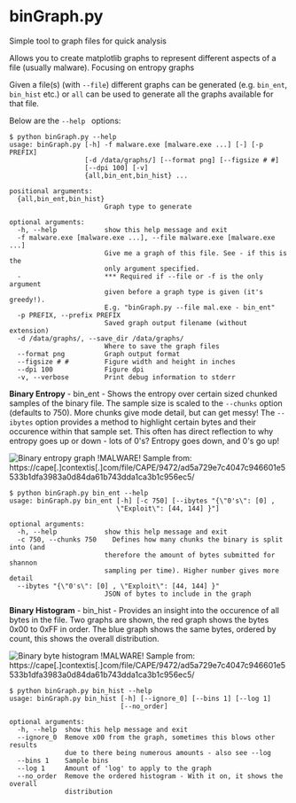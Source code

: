 # binGraph.py
Simple tool to graph files for quick analysis

Allows you to create matplotlib graphs to represent different aspects of a file (usually malware). Focusing on entropy graphs

Given a file(s) (with ```--file```) different graphs can be generated (e.g. ```bin_ent```, ```bin_hist``` etc.) or ```all``` can be used to generate all the graphs available for that file.

Below are the ```--help ``` options:

```
$ python binGraph.py --help
usage: binGraph.py [-h] -f malware.exe [malware.exe ...] [-] [-p PREFIX]
                   [-d /data/graphs/] [--format png] [--figsize # #]
                   [--dpi 100] [-v]
                   {all,bin_ent,bin_hist} ...

positional arguments:
  {all,bin_ent,bin_hist}
                        Graph type to generate

optional arguments:
  -h, --help            show this help message and exit
  -f malware.exe [malware.exe ...], --file malware.exe [malware.exe ...]
                        Give me a graph of this file. See - if this is the
                        only argument specified.
  -                     *** Required if --file or -f is the only argument
                        given before a graph type is given (it's greedy!).
                        E.g. "binGraph.py --file mal.exe - bin_ent"
  -p PREFIX, --prefix PREFIX
                        Saved graph output filename (without extension)
  -d /data/graphs/, --save_dir /data/graphs/
                        Where to save the graph files
  --format png          Graph output format
  --figsize # #         Figure width and height in inches
  --dpi 100             Figure dpi
  -v, --verbose         Print debug information to stderr
```

**Binary Entropy** - bin_ent - Shows the entropy over certain sized chunked samples of the binary file. The sample size is scaled to the ```--chunks``` option (defaults to 750). More chunks give mode detail, but can get messy! The ```--ibytes``` option provides a method to highlight certain bytes and their occurence within that sample set. This often has direct reflection to why entropy goes up or down - lots of 0's? Entropy goes down, and 0's go up!

![Binary entropy graph](https://github.com/geekscrapy/binGraph/blob/public/example-bin_ent.png "Binary entropy graph - from PE executable")
!MALWARE! Sample from: https://cape[.]contextis[.]com/file/CAPE/9472/ad5a729e7c4047c946601e5533b1dfa3983a0d84da61b743dda1ca3b1c956ec5/
```
$ python binGraph.py bin_ent --help
usage: binGraph.py bin_ent [-h] [-c 750] [--ibytes "{\"0's\": [0] ,
                           \"Exploit\": [44, 144] }"]

optional arguments:
  -h, --help            show this help message and exit
  -c 750, --chunks 750    Defines how many chunks the binary is split into (and
                        therefore the amount of bytes submitted for shannon
                        sampling per time). Higher number gives more detail
  --ibytes "{\"0's\": [0] , \"Exploit\": [44, 144] }"
                        JSON of bytes to include in the graph
```

**Binary Histogram** - bin_hist - Provides an insight into the occurence of all bytes in the file. Two graphs are shown, the red graph shows the bytes 0x00 to 0xFF in order. The blue graph shows the same bytes, ordered by count, this shows the overall distribution.

![Binary byte histogram](https://github.com/geekscrapy/binGraph/blob/public/example-bin_hist.png "Binary byte histogram")
!MALWARE! Sample from: https://cape[.]contextis[.]com/file/CAPE/9472/ad5a729e7c4047c946601e5533b1dfa3983a0d84da61b743dda1ca3b1c956ec5/
```
$ python binGraph.py bin_hist --help
usage: binGraph.py bin_hist [-h] [--ignore_0] [--bins 1] [--log 1]
                            [--no_order]

optional arguments:
  -h, --help  show this help message and exit
  --ignore_0  Remove x00 from the graph, sometimes this blows other results
              due to there being numerous amounts - also see --log
  --bins 1    Sample bins
  --log 1     Amount of 'log' to apply to the graph
  --no_order  Remove the ordered histogram - With it on, it shows the overall
              distribution
```
